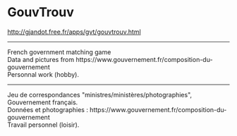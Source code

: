 # GouvTrouv
http://gjandot.free.fr/apps/gvt/gouvtrouv.html
<HR>
French government matching game<BR>
Data and pictures from https://www.gouvernement.fr/composition-du-gouvernement<BR>
Personnal work (hobby).<BR>
<HR>
Jeu de correspondances "ministres/ministères/photographies", Gouvernement français.<BR>
Données et photographies : https://www.gouvernement.fr/composition-du-gouvernement<BR>
Travail personnel (loisir).<BR>
